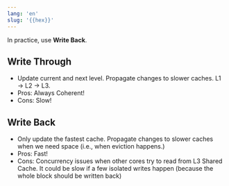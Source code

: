 ```yaml
---
lang: 'en'
slug: '{{hex}}'
---
```


In practice, use **Write Back**.

## Write Through

- Update current and next level. Propagate changes to slower caches. L1 → L2 → L3.
- Pros: Always Coherent!
- Cons: Slow!

## Write Back

- Only update the fastest cache. Propagate changes to slower caches when we need space (i.e., when eviction happens.)
- Pros: Fast!
- Cons: Concurrency issues when other cores try to read from L3 Shared Cache. It could be slow if a few isolated writes happen (because the whole block should be written back)
